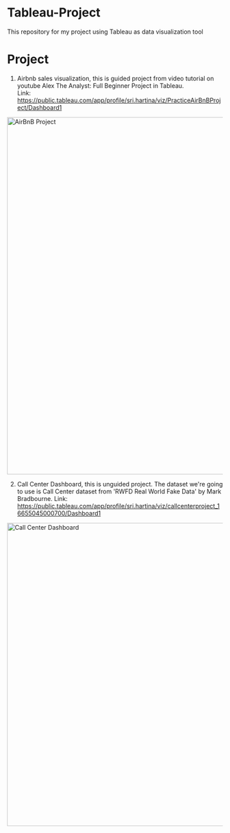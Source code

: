 # Tableau-Project
This repository for my project using Tableau as data visualization tool

# Project
1. Airbnb sales visualization, this is guided project from video tutorial on youtube Alex The Analyst: Full Beginner Project in Tableau.  
   Link: https://public.tableau.com/app/profile/sri.hartina/viz/PracticeAirBnBProject/Dashboard1
 <img width="833" alt="AirBnB Project" src="https://user-images.githubusercontent.com/110084624/204142761-19731056-3381-4186-aee2-8cc47ae43137.png">
 
2. Call Center Dashboard, this is unguided project. The dataset we're going to use is Call Center dataset from 'RWFD Real World Fake Data' by Mark Bradbourne.
   Link: https://public.tableau.com/app/profile/sri.hartina/viz/callcenterproject_16655045000700/Dashboard1
<img width="707" alt="Call Center Dashboard" src="https://user-images.githubusercontent.com/110084624/210089573-b378caff-a49e-4447-aced-fe022207d71c.png">
